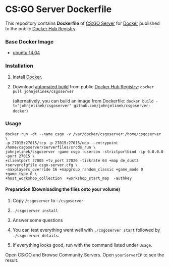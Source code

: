 # CS:GO Server Dockerfile

This repository contains **Dockerfile** of [CS:GO Server](http://gameservermanagers.com/lgsm/csgoserver/) for [Docker](https://www.docker.com/) published to the public [Docker Hub Registry](https://registry.hub.docker.com/).

### Base Docker Image

* [ubuntu:14.04](https://hub.docker.com/_/ubuntu/)


### Installation

1. Install [Docker](https://www.docker.com/).

2. Download [automated build](https://registry.hub.docker.com/u/johnjelinek/csgoserver/) from public [Docker Hub Registry](https://registry.hub.docker.com/): `docker pull johnjelinek/csgoserver`

   (alternatively, you can build an image from Dockerfile: `docker build -t="johnjelinek/csgoserver" github.com/johnjelinek/csgoserver-docker`)


### Usage

    docker run -dt --name csgo -v /var/docker/csgoserver:/home/csgoserver \
    -p 27015:27015/tcp -p 27015:27015/udp --entrypoint /home/csgoserver/serverfiles/srcds_run \
    johnjelinek/csgoserver -game csgo -usercon -strictportbind -ip 0.0.0.0 -port 27015 \
    +clientport 27005 +tv_port 27020 -tickrate 64 +map de_dust2 +servercfgfile csgo-server.cfg \
    -maxplayers_override 16 +mapgroup random_classic +game_mode 0 +game_type 0 \
    +host_workshop_collection  +workshop_start_map  -authkey

#### Preparation (Downloading the files onto your volume)

  1. Copy `/csgoserver` to `~/csgoserver`

  2. `./csgoserver install`

  3. Answer some questions

  4. You can test everything went well with `./csgoserver start` followed by `./csgoserver details`.

  5. If everything looks good, run with the command listed under `Usage`.

Open CS:GO and Browse Community Servers. Open `yourServerIP` to see the result.

